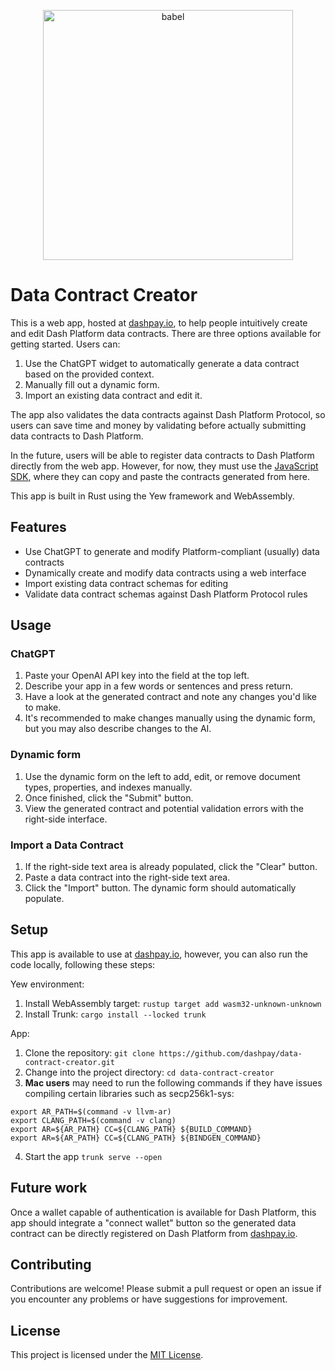 <p align="center">
    <img alt="babel" src="https://upload.wikimedia.org/wikipedia/commons/b/bf/Dash_logo_2018_rgb_for_screens.png" width="400">
</p>

# Data Contract Creator

This is a web app, hosted at [dashpay.io](https://dashpay.io/), to help people intuitively create and edit Dash Platform data contracts. There are three options available for getting started. Users can:

1. Use the ChatGPT widget to automatically generate a data contract based on the provided context.
2. Manually fill out a dynamic form.
3. Import an existing data contract and edit it.

The app also validates the data contracts against Dash Platform Protocol, so users can save time and money by validating before actually submitting data contracts to Dash Platform.

In the future, users will be able to register data contracts to Dash Platform directly from the web app. However, for now, they must use the [JavaScript SDK](https://dashplatform.readme.io/docs/tutorial-register-a-data-contract), where they can copy and paste the contracts generated from here.

This app is built in Rust using the Yew framework and WebAssembly.

## Features

- Use ChatGPT to generate and modify Platform-compliant (usually) data contracts
- Dynamically create and modify data contracts using a web interface
- Import existing data contract schemas for editing
- Validate data contract schemas against Dash Platform Protocol rules

## Usage

### ChatGPT

1. Paste your OpenAI API key into the field at the top left.
2. Describe your app in a few words or sentences and press return.
3. Have a look at the generated contract and note any changes you'd like to make.
4. It's recommended to make changes manually using the dynamic form, but you may also describe changes to the AI.

### Dynamic form

1. Use the dynamic form on the left to add, edit, or remove document types, properties, and indexes manually.
2. Once finished, click the "Submit" button.
3. View the generated contract and potential validation errors with the right-side interface.

### Import a Data Contract

1. If the right-side text area is already populated, click the "Clear" button.
2. Paste a data contract into the right-side text area.
3. Click the "Import" button. The dynamic form should automatically populate.

## Setup

This app is available to use at [dashpay.io](https://dashpay.io/), however, you can also run the code locally, following these steps:

Yew environment:

1. Install WebAssembly target: `rustup target add wasm32-unknown-unknown`
2. Install Trunk: `cargo install --locked trunk`

App:

1. Clone the repository: `git clone https://github.com/dashpay/data-contract-creator.git`
2. Change into the project directory: `cd data-contract-creator`
3. **Mac users** may need to run the following commands if they have issues compiling certain libraries such as secp256k1-sys:
```
export AR_PATH=$(command -v llvm-ar)
export CLANG_PATH=$(command -v clang)
export AR=${AR_PATH} CC=${CLANG_PATH} ${BUILD_COMMAND}
export AR=${AR_PATH} CC=${CLANG_PATH} ${BINDGEN_COMMAND}
```
4. Start the app `trunk serve --open`

## Future work

Once a wallet capable of authentication is available for Dash Platform, this app should integrate a "connect wallet" button so the generated data contract can be directly registered on Dash Platform from [dashpay.io](https://dashpay.io/).

## Contributing

Contributions are welcome! Please submit a pull request or open an issue if you encounter any problems or have suggestions for improvement.

## License

This project is licensed under the [MIT License](https://opensource.org/licenses/MIT).
